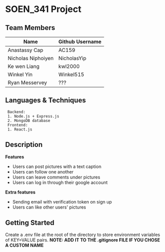 # SOEN_341 Project

## Team Members

| Name | Github Username |    
|--|--|    
| Anastassy Cap | AC159 |    
| Nicholas Niphoiyen | NicholasYip |    
| Ke wen Liang | kwl2000 |    
| Winkel Yin | Winkel515 |
| Ryan Messervey | ??? |


## Languages & Techniques

     Backend:  
	 1. Node.js + Express.js
	 2. MongoDB database
     Frontend: 
	 1. React.js

## Description

**Features**
- Users can post pictures with a text caption
- Users can follow one another
- Users can leave comments under pictures
- Users can log in through their google account

**Extra features**
- Sending email with verification token on sign up
- Users can like other users' pictures

## Getting Started

Create a .env file at the root of the directory to store environment variables of KEY=VALUE pairs.
**NOTE: ADD IT TO THE .gitignore FILE IF YOU CHOSE A CUSTOM NAME**

